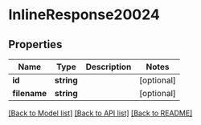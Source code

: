 # InlineResponse20024

## Properties
Name | Type | Description | Notes
------------ | ------------- | ------------- | -------------
**id** | **string** |  | [optional] 
**filename** | **string** |  | [optional] 

[[Back to Model list]](../README.md#documentation-for-models) [[Back to API list]](../README.md#documentation-for-api-endpoints) [[Back to README]](../README.md)


